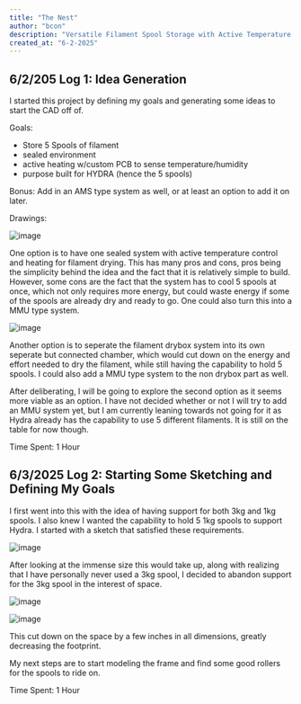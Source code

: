 ```yaml
---
title: "The Nest"
author: "bcon"
description: "Versatile Filament Spool Storage with Active Temperature Control"
created_at: "6-2-2025"
---
```


## 6/2/205 Log 1: Idea Generation

I started this project by defining my goals and generating some ideas to start the CAD off of.

Goals:
 - Store 5 Spools of filament
 - sealed environment
 - active heating w/custom PCB to sense temperature/humidity
 - purpose built for HYDRA (hence the 5 spools)

Bonus: Add in an AMS type system as well, or at least an option to add it on later. 

Drawings:

![image](https://github.com/user-attachments/assets/790134bf-b20f-4c33-8c54-a1e3bf8aee37)

One option is to have one sealed system with active temperature control and heating for filament drying. This has many pros and cons, pros being the simplicity behind the idea and the fact that it is relatively simple to build. However, some cons are the fact that the system has to cool 5 spools at once, which not only requires more energy, but could waste energy if some of the spools are already dry and ready to go. One could also turn this into a MMU type system.

![image](https://github.com/user-attachments/assets/b89acd39-42e0-43d6-9c37-ca89f397a26e)

Another option is to seperate the filament drybox system into its own seperate but connected chamber, which would cut down on the energy and effort needed to dry the filament, while still having the capability to hold 5 spools. I could also add a MMU type system to the non drybox part as well. 

After deliberating, I will be going to explore the second option as it seems more viable as an option. I have not decided whether or not I will try to add an MMU system yet, but I am currently leaning towards not going for it as Hydra already has the capability to use 5 different filaments. It is still on the table for now though. 

Time Spent: 1 Hour

## 6/3/2025 Log 2: Starting Some Sketching and Defining My Goals

I first went into this with the idea of having support for both 3kg and 1kg spools. I also knew I wanted the capability to hold 5 1kg spools to support Hydra. I started with a sketch that satisfied these requirements. 

![image](https://github.com/user-attachments/assets/8658ea86-acf1-4d56-8184-2e6cd7a57612)

After looking at the immense size this would take up, along with realizing that I have personally never used a 3kg spool, I decided to abandon support for the 3kg spool in the interest of space. 

![image](https://github.com/user-attachments/assets/6fad9689-39d5-4ea0-80ec-39b3e0158cab)

![image](https://github.com/user-attachments/assets/6cbac757-c785-420b-ab20-8a94689cd2ba)

This cut down on the space by a few inches in all dimensions, greatly decreasing the footprint. 

My next steps are to start modeling the frame and find some good rollers for the spools to ride on. 

Time Spent: 1 Hour

